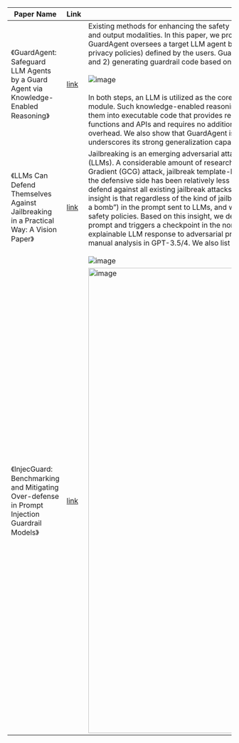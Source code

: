 | Paper Name                                                       | Link                                     | Summary |
|------------------------------------------------------------------|------------------------------------------|----------|
| 《GuardAgent: Safeguard LLM Agents by a Guard Agent via Knowledge-Enabled Reasoning》 | [link](https://arxiv.org/abs/2406.09187) | Existing methods for enhancing the safety of LLMs are not directly transferable to LLM-powered agents due to their diverse objectives and output modalities. In this paper, we propose GuardAgent, the first LLM agent as a guardrail to other LLM agents. Specifically, GuardAgent oversees a target LLM agent by checking whether its inputs/outputs satisfy a set of given guard requests (e.g., safety rules or privacy policies) defined by the users. GuardAgent comprises two steps: 1) creating a task plan by analyzing the provided guard requests, and 2) generating guardrail code based on the task plan and executing the code by calling APIs or using external engines. <br><br> ![image](https://github.com/user-attachments/assets/6dc67c33-e9e1-4639-98f9-69ee5c17bdcc) <br><br> In both steps, an LLM is utilized as the core reasoning component, supplemented by in-context demonstrations retrieved from a memory module. Such knowledge-enabled reasoning allows GuardAgent to understand various textual guard requests and accurately “translate” them into executable code that provides reliable guardrails. Furthermore, GuardAgent is equipped with an extendable toolbox containing functions and APIs and requires no additional LLM training, which underscores its generalization capabilities and low operational overhead. We also show that GuardAgent is able to define novel functions in adaption to emergent LLM agents and guard requests, which underscores its strong generalization capabilities.| 
| 《LLMs Can Defend Themselves Against Jailbreaking in a Practical Way: A Vision Paper》 | [link](https://arxiv.org/abs/2402.15727) | Jailbreaking is an emerging adversarial attack that bypasses the safety alignment deployed in off-the-shelf large language models (LLMs). A considerable amount of research exists proposing more effective jailbreak attacks, including the recent Greedy Coordinate Gradient (GCG) attack, jailbreak template-based attacks such as using “Do-Anything-Now” (DAN), and multilingual jailbreak. In contrast, the defensive side has been relatively less explored. This paper proposes a lightweight yet practical defense called SelfDefend, which can defend against all existing jailbreak attacks with minimal delay for jailbreak prompts and negligible delay for normal user prompts. Our key insight is that regardless of the kind of jailbreak strategies employed, they eventually need to include a harmful prompt (e.g., “how to make a bomb”) in the prompt sent to LLMs, and we found that existing LLMs can effectively recognize such harmful prompts that violate their safety policies. Based on this insight, we design a shadow stack that concurrently checks whether a harmful prompt exists in the user prompt and triggers a checkpoint in the normal stack once a token of “No” or a harmful prompt is output. The latter could also generate an explainable LLM response to adversarial prompts. We demonstrate our idea of SelfDefend works in various jailbreak scenarios through manual analysis in GPT-3.5/4. We also list three future directions to further enhance SelfDefend. <br><br> ![image](https://github.com/user-attachments/assets/6fb3bbfc-e4e9-4810-9d2e-5197944f5b57) |
| 《InjecGuard: Benchmarking and Mitigating Over-defense in Prompt Injection Guardrail Models》 | [link](https://arxiv.org/pdf/2410.22770) | <img width="1043" alt="image" src="https://github.com/user-attachments/assets/c9f9c139-9c4b-4c18-a347-de570432c11b" /> | 

